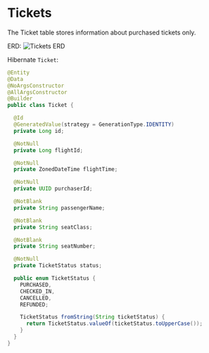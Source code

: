 # Tickets
The Ticket table stores information about purchased tickets only.

ERD:
![Tickets ERD](https://utopia-documentation-media.s3.amazonaws.com/database/tickets.png)

Hibernate `Ticket`:
```java
@Entity
@Data
@NoArgsConstructor
@AllArgsConstructor
@Builder
public class Ticket {

  @Id
  @GeneratedValue(strategy = GenerationType.IDENTITY)
  private Long id;

  @NotNull
  private Long flightId;

  @NotNull
  private ZonedDateTime flightTime;

  @NotNull
  private UUID purchaserId;

  @NotBlank
  private String passengerName;

  @NotBlank
  private String seatClass;

  @NotBlank
  private String seatNumber;

  @NotNull
  private TicketStatus status;

  public enum TicketStatus {
    PURCHASED,
    CHECKED_IN,
    CANCELLED,
    REFUNDED;

    TicketStatus fromString(String ticketStatus) {
      return TicketStatus.valueOf(ticketStatus.toUpperCase());
    }
  }
}
```